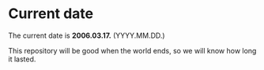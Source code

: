 # Current date

The current date is **2006.03.17.** (YYYY.MM.DD.)

This repository will be good when the world ends, so we will know how long it lasted.
